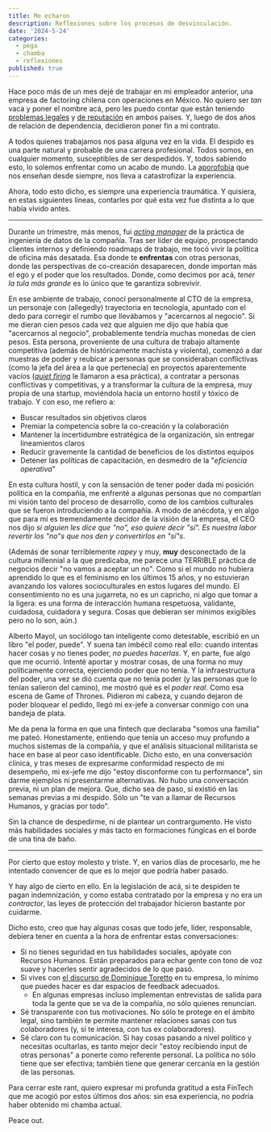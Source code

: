 ```yaml
---
title: Me echaron
description: Reflexiones sobre los procesos de desvinculación.
date: '2024-5-24'
categories:
  - pega
  - chamba
  - reflexiones
published: true
---
```


Hace poco más de un mes dejé de trabajar en mi empleador anterior, una empresa de factoring chilena con operaciones en México. No quiero ser _tan_ vaca y poner el nombre acá, pero les puedo contar que están teniendo [problemas legales](https://www.df.cl/mercados/banca-fintech/xepelin-se-querella-contra-hermano-de-socio-de-la-firma-por-uso-de) y [de reputación](https://www.msn.com/es-mx/dinero/noticias/goldman-sachs-en-medio-del-esc%C3%A1ndalo-por-financiar-empresa-liderada-por-xepelin/ar-BB1l27eu) en ambos países. Y, luego de dos años de relación de dependencia, decidieron poner fin a mi contrato.

A todos quienes trabajamos nos pasa alguna vez en la vida. El despido es una parte natural y probable de una carrera profesional. Todos somos, en cualquier momento, susceptibles de ser despedidos. Y, todos sabiendo esto, lo solemos enfrentar como un acabo de mundo. La [aporofobia](https://es.wikipedia.org/wiki/Aporofobia) que nos enseñan desde siempre, nos lleva a catastrofizar la experiencia.

Ahora, todo esto dicho, es siempre una experiencia traumática. Y quisiera, en estas siguientes líneas, contarles por qué esta vez fue distinta a lo que había vivido antes.

---

Durante un trimestre, más menos, fui [_acting manager_](https://media.giphy.com/media/fOPfLzZmTGFSBVMBOs/giphy.gif?cid=790b7611qde63olfhj5xhntuqyzx93294galdvzddbpd4vxn&ep=v1_gifs_search&rid=giphy.gif&ct=g) de la práctica de ingeniería de datos de la compañía. Tras ser líder de equipo, prospectando clientes internos y definiendo roadmaps de trabajo, me tocó vivir la política de oficina más desatada. Esa donde te **enfrentas** con otras personas, donde las perspectivas de co-creación desaparecen, donde importan más el ego y el poder que los resultados. Donde, como decimos por acá, _tener la tula más grande_ es lo único que te garantiza sobrevivir.

En ese ambiente de trabajo, conocí personalmente al CTO de la empresa, un personaje con (allegedly) trayectoria en tecnología, apuntado con el dedo para corregir el rumbo que llevábamos y "acercarnos al negocio". Si me dieran cien pesos cada vez que alguien me dijo que había que "acercarnos al negocio", probablemente tendría muchas monedas de cien pesos. Esta persona, proveniente de una cultura de trabajo altamente competitiva (además de históricamente machista y violenta), comenzó a dar muestras de poder y reubicar a personas que se consideraban conflictivas (como la jefa del área a la que pertenecía) en proyectos aparentemente vacíos ([_quiet firing_](https://hbr.org/2022/11/are-you-being-quiet-fired) le llamaron a esa práctica), a contratar a personas conflictivas y competitivas, y a transformar la cultura de la empresa, muy propia de una startup, moviéndola hacia un entorno hostil y tóxico de trabajo. Y con eso, me refiero a:

* Buscar resultados sin objetivos claros
* Premiar la competencia sobre la co-creación y la colaboración
* Mantener la incertidumbre estratégica de la organización, sin entregar lineamientos claros
* Reducir gravemente la cantidad de beneficios de los distintos equipos
* Detener las políticas de capacitación, en desmedro de la "_eficiencia operativa_"

En esta cultura hostil, y con la sensación de tener poder dada mi posición política en la compañía, me enfrenté a algunas personas que no compartían mi visión tanto del proceso de desarrollo, como de los cambios culturales que se fueron introduciendo a la compañía. A modo de anécdota, y en algo que para mí es tremendamente decidor de la visión de la empresa, el CEO nos dijo <em>si alguien les dice que "no", eso quiere decir "sí". Es nuestra labor revertir los "no"s que nos den y convertirlos en "sí"s</em>.

(Además de sonar terriblemente _rapey_ y muy, **muy** desconectado de la cultura millennial a la que predicaba, me parece una TERRIBLE práctica de negocios decir "no vamos a aceptar un no". Como si el mundo no hubiera aprendido lo que es el feminismo en los últimos 15 años, y no estuvieran avanzando los valores socioculturales en estos lugares del mundo. El consentimiento no es una jugarreta, no es un capricho, ni algo que tomar a la ligera: es una forma de interacción humana respetuosa, validante, cuidadosa, cuidadora y segura. Cosas que debieran ser mínimos exigibles pero no lo son, aún.)

Alberto Mayol, un sociólogo tan inteligente como detestable, escribió en un libro "el poder, puede". Y suena tan imbécil como real ello: cuando intentas hacer cosas y no tienes poder, _no puedes hacerlas_. Y, en parte, fue algo que me ocurrió. Intenté aportar y mostrar cosas, de una forma no muy políticamente correcta, ejerciendo poder que no tenía. Y la infraestructura del poder, una vez se dió cuenta que no tenía poder (y las personas que lo tenían salieron del camino), me mostró qué es el _poder real_. Como esa escena de Game of Thrones. Pidieron mi cabeza, y cuando dejaron de poder bloquear el pedido, llegó mi ex-jefe a conversar conmigo con una bandeja de plata.

Me da pena la forma en que una fintech que declaraba "somos una familia" me pateó. Honestamente, entiendo que tenía un acceso muy profundo a muchos sistemas de la compañía, y que el análisis situacional militarista se hace en base al peor caso identificable. Dicho esto, en una conversación clínica, y tras meses de expresarme conformidad respecto de mi desempeño, mi ex-jefe me dijo "estoy disconforme con tu performance", sin darme ejemplos ni presentarme alternativas. No hubo una conversación previa, ni un plan de mejora. Que, dicho sea de paso, sí existió en las semanas previas a mi despido. Sólo un "te van a llamar de Recursos Humanos, y gracias por todo".

Sin la chance de despedirme, ni de plantear un contrargumento. He visto más habilidades sociales y más tacto en formaciones fúngicas en el borde de una tina de baño.

---

Por cierto que estoy molesto y triste. Y, en varios días de procesarlo, me he intentado convencer de que es lo mejor que podría haber pasado.

Y hay algo de cierto en ello. En la legislación de acá, si te despiden te pagan indemnización, y como estaba contratado por la empresa y no era un _contractor_, las leyes de protección del trabajador hicieron bastante por cuidarme.

Dicho esto, creo que hay algunas cosas que todo jefe, líder, responsable, debiera tener en cuenta a la hora de enfrentar estas conversaciones:

* Si no tienes seguridad en tus habilidades sociales, apóyate con Recursos Humanos. Están preparados para echar gente con tono de voz suave y hacerles sentir agradecidos de lo que pasó.
* Si vives con [el discurso de Dominique Toretto](https://www.vrogue.co/post/dom-toretto-family-is-everything-meme-compilation-youtube) en tu empresa, lo mínimo que puedes hacer es dar espacios de feedback adecuados.
  * En algunas empresas incluso implementan entrevistas de salida para toda la gente que se va de la compañía, no sólo quienes renuncian.
* Sé transparente con tus motivaciones. No sólo te protege en el ámbito legal, sino también te permite mantener relaciones sanas con tus colaboradores (y, si te interesa, con tus ex colaboradores).
* Sé claro con tu comunicación. Si hay cosas pasando a nivel político y necesitas ocultarlas, es tanto mejor decir "estoy recibiendo input de otras personas" a ponerte como referente personal. La política no sólo tiene que ser efectiva; también tiene que generar cercanía en la gestión de las personas.

Para cerrar este rant, quiero expresar mi profunda gratitud a esta FinTech que me acogió por estos últimos dos años: sin esa experiencia, no podría  haber obtenido mi chamba actual.

Peace out.
